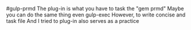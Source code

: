 #gulp-prmd
The plug-in is what you have to task the "gem prmd"
Maybe you can do the same thing even gulp-exec
However, to write concise and task file And
I tried to plug-in also serves as a practice



